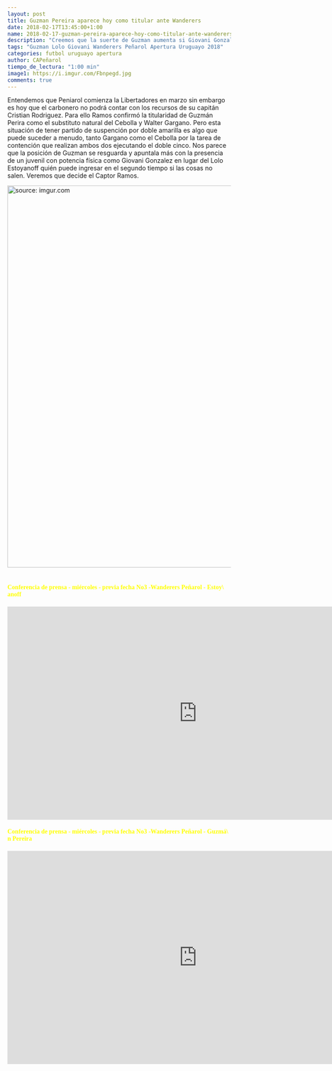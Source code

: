 ```yaml
---
layout: post
title: Guzman Pereira aparece hoy como titular ante Wanderers
date: 2018-02-17T13:45:00+1:00
name: 2018-02-17-guzman-pereira-aparece-hoy-como-titular-ante-wanderers
description: "Creemos que la suerte de Guzman aumenta si Giovani Gonzalez entra por el Lolo para reforzar el mediocampo"
tags: "Guzman Lolo Giovani Wanderers Peñarol Apertura Uruguayo 2018"
categories: futbol uruguayo apertura
author: CAPeñarol
tiempo_de_lectura: "1:00 min"
image1: https://i.imgur.com/Fbnpegd.jpg
comments: true
---
```


Entendemos que Peniarol comienza la Libertadores en marzo sin embargo es hoy que el carbonero no podrá contar con los recursos de su capitán Cristian Rodriguez. Para ello Ramos confirmó la titularidad de Guzmán Perira como el substituto natural del Cebolla y Walter Gargano. Pero esta situación de tener partido de suspención por doble amarilla es algo que puede suceder a menudo, tanto Gargano como el Cebolla por la tarea de contención que realizan ambos dos ejecutando el doble cinco. Nos parece que la posición de Guzman se resguarda y apuntala más con la presencia de un juvenil con potencia física como Giovani Gonzalez en lugar del Lolo Estoyanoff quién puede ingresar en el segundo tiempo si las cosas no salen. Veremos que decide el Captor Ramos.

<a href="https://imgur.com/Fbnpegd"><img src="https://i.imgur.com/Fbnpegd.jpg" width="860px;" title="source: imgur.com" /></a>
<br><br>

<h4 style="font-family:fantasy;color:yellow;">Conferencia de prensa - miércoles - previa fecha No3 -Wanderers Peñarol - Estoy\
anoff</h4>

<iframe width="854" height="480" src="https://www.youtube.com/embed/Kua_sMStRYw" frameborder="0" allow="autoplay; encrypted-m\
edia" allowfullscreen></iframe><br>

<h4 style="font-family:fantasy;color:yellow;">Conferencia de prensa - miércoles - previa fecha No3 -Wanderers Peñarol - Guzmá\
n Pereira</h4>

<iframe width="854" height="480" src="https://www.youtube.com/embed/HfjE7Nz9_bk" frameborder="0" allow="autoplay; encrypted-m\
edia" allowfullscreen></iframe>
